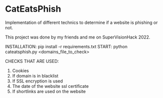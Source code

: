 # CatEatsPhish
Implementation of different technics to determine if a website is phishing or not.

This project was done by my friends and me on SuperVisionHack 2022.

INSTALLATION: pip install -r requirements.txt
START: python cateatsphish.py <domains_file_to_check>

CHECKS THAT ARE USED:
1. Cookies
2. If domain is in blacklist
3. If SSL encryption is used
4. The date of the website ssl certificate
5. If shortlinks are used on the website
